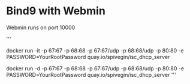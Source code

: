 # Bind9 with Webmin

Webmin runs on port 10000

'''

docker run -it -p 67:67 -p 68:68 -p 67:67/udp -p 68:68/udp -p 80:80  -e PASSWORD=YourRootPassword quay.io/spivegin/isc_dhcp_server

docker run -d -p 67:67 -p 68:68 -p 67:67/udp -p 68:68/udp -p 80:80  -e PASSWORD=YourRootPassword quay.io/spivegin/isc_dhcp_server
'''